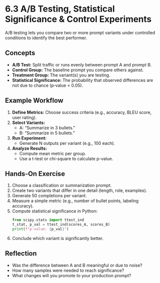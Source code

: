 # 6.3 A/B Testing, Statistical Significance & Control Experiments

A/B testing lets you compare two or more prompt variants under controlled conditions to identify the best performer.

## Concepts

- **A/B Test:** Split traffic or runs evenly between prompt A and prompt B.  
- **Control Group:** The baseline prompt you compare others against.  
- **Treatment Group:** The variant(s) you are testing.  
- **Statistical Significance:** The probability that observed differences are not due to chance (p‐value < 0.05).

## Example Workflow

1. **Define Metrics:** Choose success criteria (e.g., accuracy, BLEU score, user rating).  
2. **Select Variants:**  
   - A: “Summarize in 3 bullets.”  
   - B: “Summarize in 5 bullets.”  
3. **Run Experiment:**  
   - Generate N outputs per variant (e.g., 100 each).  
4. **Analyze Results:**  
   - Compute mean metric per group.  
   - Use a t-test or chi-square to calculate p-value.

## Hands-On Exercise

1. Choose a classification or summarization prompt.  
2. Create two variants that differ in one detail (length, role, examples).  
3. Generate 50 completions per variant.  
4. Measure a simple metric (e.g., number of bullet points, labeling accuracy).  
5. Compute statistical significance in Python:
   ```python
   from scipy.stats import ttest_ind
   t_stat, p_val = ttest_ind(scores_A, scores_B)
   print(f"p-value: {p_val}")
   ```
6. Conclude which variant is significantly better.

## Reflection

- Was the difference between A and B meaningful or due to noise?  
- How many samples were needed to reach significance?  
- What changes will you promote to your production prompt?
